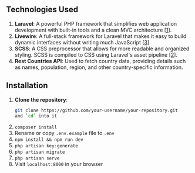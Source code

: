 
## Technologies Used

1. **Laravel**: A powerful PHP framework that simplifies web application development with built-in tools and a clean MVC architecture [[1](https://github.com/Md-shefat-masum/laravel-livewire-tailwind-scss-vue-boilarplate)].
2. **Livewire**: A full-stack framework for Laravel that makes it easy to build dynamic interfaces without writing much JavaScript [[3](https://laravel-livewire.com/)].
3. **SCSS**: A CSS preprocessor that allows for more readable and organized styling. SCSS is compiled to CSS using Laravel's asset pipeline [[2](https://stackoverflow.com/questions/50941780/how-to-use-scss-files-in-laravel)].
4. **Rest Countries API**: Used to fetch country data, providing details such as names, population, region, and other country-specific information.

## Installation

1. **Clone the repository**:
   ```bash
   git clone https://github.com/your-username/your-repository.git 
   and `cd` into it

2. `composer install`
3. Rename or copy `.env.example` file to `.env`
4. `npm install && npm run dev`
5. `php artisan key:generate`
6. `php artisan migrate` 
7. `php artisan serve` 
8. Visit `localhost:8000` in your browser
